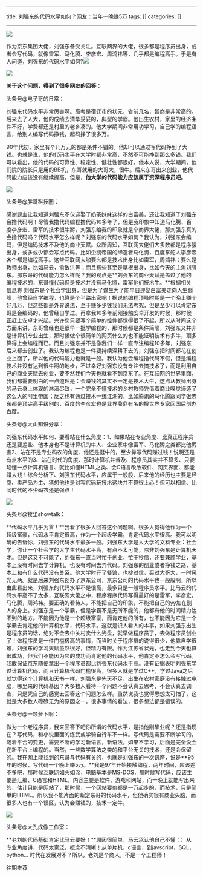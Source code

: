 
--- 
title:  刘强东的代码水平如何？网友：当年一晚赚5万 
tags: []
categories: [] 

---
<img src="https://img-blog.csdnimg.cn/img_convert/022b1ff6774f6ef390f03a569f1c71ac.png">

作为京东集团大佬，刘强东备受关注。互联网界的大佬，很多都是程序员出身，或者会写代码，就像雷军、马化腾、李彦宏、周鸿祎等，几乎都是编程高手。于是有人问道，刘强东的代码水平如何?<img src="https://img-blog.csdnimg.cn/img_convert/6574b31daa3baf99d94f35125baded6b.png">

<img src="https://img-blog.csdnimg.cn/img_convert/d8c01922260a69eb4918b80018e5c254.png">

**关于这个问题，得到了很多网友的回答：**

头条号@电子哥的日常：

刘强东代码水平非常厉害啊。高考是宿迁市的状元，省前几名，智商是非常高的。后来去了人大，他的成绩去清华妥妥的，典型的学霸。他出生农村，家里的经济条件不好，学费都还是村里的老乡凑的。他大学期间非常用功学习，自己学的编程语言，给别人编写代码挣钱，起码挣了很多万。

90年代初，家里有个几万元的都是条件不错的。他却可以通过写代码挣到了大钱。也就是说，他的代码水平在大学时都非常高，不然不可能挣到那么多钱。我们可以看出，他的代码的可靠性、稳定性、健壮性都很好。他本人说，大学期间，他们院的院长只是用的BB机，东哥就用的大哥大，很牛。后来东哥出来创业，他代码能力应该没有继续提高。但是，**他大学的代码能力应该属于资深程序员吧。**

<img src="https://img-blog.csdnimg.cn/img_convert/18566dca3289f7ed55f16b5bfd286e02.png">

头条号@胖哥科技圈：

感谢题主让我知道刘强东不仅迎娶了奶茶妹妹这样的白富美，还让我知道了刘强东会撸代码啊！尽管我撸代码编程撸代码10多年了，但是我印象中知道马化腾、百度李彦宏、雷军的技术很牛掰，刘强东给我的印象就是个商界大佬，那刘强东真的会撸代码吗？代码水平怎么样呢？刘强东的代码水平如何？我认为，刘强东会编码，但是编码技术不及他的商业天赋。众所周知，互联网大佬们大多数都是程序猿出身，或多或少都会写点代码。比如企鹅帝国的缔造者马化腾，百度掌舵人李彦宏各个都是编程高手。这些互联网大咖要么都是技术出身比如雷军，周鸿祎；要么是教师出身，比如马云，俞敏洪等；而且有些甚至是草根出身，比如今天的主角刘强东。那东哥的代码能力怎么样呢？我的观点是**刘强东的商业天赋是盖过了他的编程技术的，东哥懂代码但是技术并没有马化腾，雷军他们技术牛。**根据相关信息称 刘强东是个社会学出身，但是为了谋生为了能早日迎娶白富美走向人生巅峰，他曾经自学编程，也算是个半路出家吧！据说他编程顶峰时期是一个晚上赚个好几万，但这些都是外界说法，至于赚多少钱我们无法考究，但是至少可以肯定东哥是会编码的，他曾经自学过。再拿我10多年前刚接触安卓开发的时候，那时候正赶上安卓才兴起。兴许您只要写个简单的控件都觉得很了不起，所以从时间这个方面来讲，东哥曾经也是很早一批学编程的，那时候都是条件简陋，刘强东又并非是计算机专业出生，那时候做个很简单的网页什么的也不能证明技术有多牛，顶多算得上会编程而已。而且刘强东并不是像我们一样一直专注编程10多年，刘强东后来都去创业了。我认为编程也是一件要持续深耕下去的，刘强东把时间都花在创业上面了，所以他的代码能力也就是一般。我认为他会编程撸代码不假，但是编程技术并没有达到很牛掰的地步，不过幸好刘强东没有专注去搞技术了，而是利用自己的商业天赋去创业，要不然我们今天也就看不到京东了。在互联网的世界里面，我们都需要明白的一点道理是：会赚钱的其实不一定是技术大牛，这点从教师出身的马云身上体现的淋漓尽致，一个完全不懂技术的乡村教师凭借着商业嗅觉缔造了这么大的阿里帝国；反之也有通过技术一统江湖的，比如腾讯的马化腾跟同学张志东都是顶尖高手级别的，百度的李彦宏也是业界鼎鼎有名的搜世界专家回国后创办百度。

头条号@大山知识分享：

刘强东代码水平如何、要看站在什么角度：1、如果站在专业角度、比真正程序员还是要差些、他本身也不是计算机的牛人、企业家中像雷军、马化腾之类都比他厉害2、站在不是专业码农的角度、他还是挺牛的，至少靠写代码赚过钱！说明还是有点水平的3、站在时代的角度、那时计算机并普及、程序员其实并不算多、只要略懂一点计算机语言、就比如懂HTML之类、会C语言改改软件、网页界面、都能赚大钱！综合分析下、刘强东代码水平，应属于一般般、后来他的经历也主要是经商、卖产品为主、猜想他也是对写代码玩技术这块并不算很上心！但可以相信、比同时代的不少码农还是强点！

<img src="https://img-blog.csdnimg.cn/img_convert/e02cab8e6019b53b75032ecfac0a005f.png">

头条号@牧尘showtalk：

**代码水平几乎为零！**我看了很多人回答这个问题啊。很多人觉得他作为一个超级富豪，代码水平肯定很高，作为一个超级学霸，肯定代码水平很高。我可以明确的告诉你，刘强东的代码水平最多一般。刘强东大学是人大学的文科专业：社会学，你让一个社会学的大学生代码水平高，有点不太可能，除非刘强东是计算机天才。但是这又不可能了，刘强东一直当时忙于创业，忙于抄信，还要兼顾学业，基本上没有时间去学计算机，也没有时间去弄代码。刘强东的创业或者挣钱之路，基本上和有什么代码没有关系。他大学时开了餐馆，也抄过信，买过大哥大，一时风光无两。就是后来刘强东创办了京东公司，京东公司的代码水平也一般般啊，所以由此看出来，刘强东的代码水平不是很高，最多只是一般程序员水平。比马云的代码水平高不了太多，互联网大佬之中，程序程序代码写得最好的是雷军，李彦宏，马化腾，周鸿祎。要正确的看待人，不能把自己的印象，不能把自己的yy加在别人的身上。刘强东是一个学霸，但是学霸不是无所不能的，他都有他的时间精力达不到的地方。不能因为他是一个超级富豪，而肯定他的所有，也不能因为它是一个学霸去肯定他的计算机水平，代码水平。这就是识人看人的本事，如果刘强东出生是程序员的话，绝对不会去中关村卖什么光盘，就早做程序员了，去做程序员创业了！做程序员是一件门槛极高的事情，而当时关于程序员的说得很少，他靠自学很难，刘强东的学习天赋虽然很好，但精力有限。作为江苏省状元，也走到今天也算很成功，但我们不能因为它的成功而肯定他的代码水平，他肯定不怎么会写代码。我敢保证京东随便拿出一个程序员都比刘强东代码水平高。没有证据表明刘强东学过计算机代码，而且计算机代码门槛很高，很多人就是学过C++，学过Java之后就觉得这个计算机和天书一样。刘强东是先天不足，出生在农村家庭没有接触过电脑，哪里来的代码基因？大多数人看待一个问题不会认真去思考，不会认真去调查，只是凭自己的感觉去回答这个问题怎么样。虽然说我也觉得思想太可怕了，这就是大多数人碌碌无为的原因之一。很多事情的看法，很多想法都是错误的。

头条号@一颗萝卜啊：

做为一个老程序员，我来回答下吧你所谓的代码水平，是指他刚毕业呢？还是指现在？写代码，和小说里面的练武或学骑自行车不一样。写代码是需要不断学习的，随着平台的变更，需要不断的学习新语言，新语法。如果不学习，后面是完全没会在新平台上编程的。当然，一些数学算法之类的和平台无关的技术，还是会保留的。我在网上能找到的东哥与代码有关的，也就是刘强东的一次讲座，说是**95年的时候，写代码一个晚上赚5万。**我是97年开始接触编程，两年时间，应该差不多吧，那时候互联网如火如涂，电脑基本是MS-DOS，那时候写代码，应该主要是汇编、C语言和HTML，内容主要是软件、游戏和网站，而一晚上就能写出来的，估计只能是网站了，那时候，一个网站要价都是一万起步的，而技术，只是简单的HTML。所以我不能片面的断定东哥的代码水平，但他确实很有商业头脑，而很多人也有一个误区，认为会赚钱的，技术一定牛。

<img src="https://img-blog.csdnimg.cn/img_convert/090cb2363a5ece10e79271577ae7a20d.png">

头条号@大孔成像工作室：

**老刘的代码基础肯定比马云要好！**原因很简单，马云承认他自己不懂：）从专业角度讲，代码太宽泛，概念不清晰！从单片机，c语言，到javscript，SQL，python... 时代在发展对不？所以，老刘是个商人，不是一个工程师！

往期推荐






